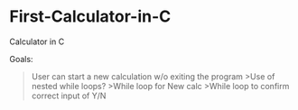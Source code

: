 # First-Calculator-in-C
Calculator in C


Goals:

  >User can start a new calculation w/o exiting the program
    >Use of nested while loops?
      >While loop for New calc
      >While loop to confirm correct input of Y/N
